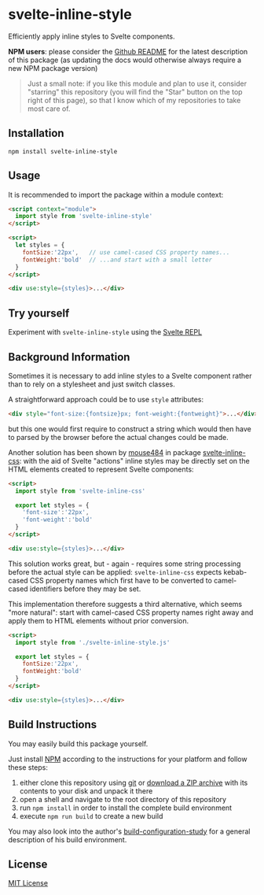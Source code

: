 # svelte-inline-style #

Efficiently apply inline styles to Svelte components.

**NPM users**: please consider the [Github README](https://github.com/rozek/svelte-inline-style/blob/main/README.md) for the latest description of this package (as updating the docs would otherwise always require a new NPM package version)

> Just a small note: if you like this module and plan to use it, consider "starring" this repository (you will find the "Star" button on the top right of this page), so that I know which of my repositories to take most care of.

## Installation ##

```
npm install svelte-inline-style
```

## Usage ##

It is recommended to import the package within a module context:

```html
<script context="module">
  import style from 'svelte-inline-style'
</script>

<script>
  let styles = {
    fontSize:'22px',   // use camel-cased CSS property names...
    fontWeight:'bold'  // ...and start with a small letter
  }
</script>

<div use:style={styles}>...</div>
```

## Try yourself ##

Experiment with `svelte-inline-style` using the [Svelte REPL](https://svelte.dev/repl/38dd68dc0838491bac4472b6229246b7)

## Background Information ##

Sometimes it is necessary to add inline styles to a Svelte component rather than to rely on a stylesheet and just switch classes.

A straightforward approach could be to use `style` attributes:

```html
<div style="font-size:{fontsize}px; font-weight:{fontweight}">...</div>
```

but this one would first require to construct a string which would then have to parsed by the browser before the actual changes could be made.

Another solution has been shown by [mouse484](https://github.com/mouse484) in package [svelte-inline-css](https://github.com/mouse484/svelte-inline-css): with the aid of Svelte "actions" inline styles may be directly set on the HTML elements created to represent Svelte components:

```html
<script>
  import style from 'svelte-inline-css'

  export let styles = {
    'font-size':'22px',
    'font-weight':'bold'
  }
</script>

<div use:style={styles}>...</div>
```

This solution works great, but - again - requires some string processing before the actual style can be applied: `svelte-inline-css` expects kebab-cased CSS property names which first have to be converted to camel-cased identifiers before they may be set.

This implementation therefore suggests a third alternative, which seems "more natural": start with camel-cased CSS property names right away and apply them to HTML elements without prior conversion.

```html
<script>
  import style from './svelte-inline-style.js'

  export let styles = {
    fontSize:'22px',
    fontWeight:'bold'
  }
</script>

<div use:style={styles}>...</div>
```

## Build Instructions ##

You may easily build this package yourself.

Just install [NPM](https://docs.npmjs.com/) according to the instructions for your platform and follow these steps:

1. either clone this repository using [git](https://git-scm.com/) or [download a ZIP archive](https://github.com/rozek/svelte-inline-style/archive/refs/heads/main.zip) with its contents to your disk and unpack it there 
2. open a shell and navigate to the root directory of this repository
3. run `npm install` in order to install the complete build environment
4. execute `npm run build` to create a new build

You may also look into the author's [build-configuration-study](https://github.com/rozek/build-configuration-study) for a general description of his build environment.

## License ##

[MIT License](LICENSE.md)
